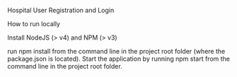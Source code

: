 Hospital User Registration and Login

How to run locally

Install NodeJS (> v4) and NPM (> v3)
 
run npm install from the command line in the project root folder (where the package.json is located).
Start the application by running npm start from the command line in the project root folder.
